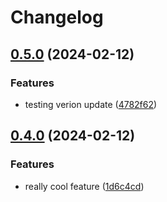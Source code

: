 # Changelog

## [0.5.0](https://github.com/raaymax/streamsync/compare/v0.4.0...v0.5.0) (2024-02-12)


### Features

* testing verion update ([4782f62](https://github.com/raaymax/streamsync/commit/4782f627720ccbab2a8564677c9ff1ac0ee1f660))

## [0.4.0](https://github.com/raaymax/streamsync/compare/v0.3.0...v0.4.0) (2024-02-12)


### Features

* really cool feature ([1d6c4cd](https://github.com/raaymax/streamsync/commit/1d6c4cd19f5be022fc71a2e34aded11c8b382e95))
